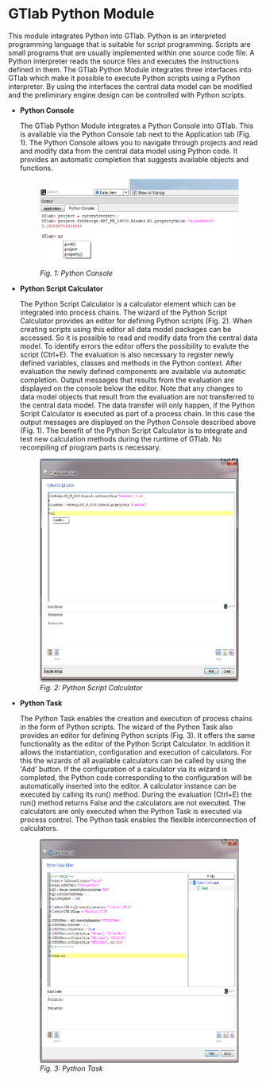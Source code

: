 # GTlab Python Module

This module integrates Python into GTlab. Python is an interpreted programming 
language that is suitable for script programming. Scripts are small 
programs that are usually implemented within one source code file. A Python 
interpreter reads the source files and executes the instructions defined in 
them. The GTlab Python Module integrates three interfaces into GTlab which make
it possible to execute Python scripts using a Python interpreter. By using the 
interfaces the central data model can be modified and the preliminary engine
design can be controlled with Python scripts.

* <b>Python Console</b> 

    The GTlab Python Module integrates a Python Console into GTlab. This is 
    available via the Python Console tab next to the Application tab (Fig. 1). 
    The Python Console allows you to navigate through projects and read and 
    modify data from the central data model using Python code. It provides an 
    automatic completion that suggests available objects and functions.

    <figure class="image">
        <img src="/images/python_console.png" alt="Python Console">
        <figcaption> <i>Fig. 1: Python Console</i></figcaption>
    </figure>

* <b>Python Script Calculator</b> 

    The Python Script Calculator is a calculator element which can be integrated
    into process chains. The wizard of the Python Script Calculator provides an 
    editor for defining Python scripts (Fig. 2). When creating scripts using this
    editor all data model packages can be accessed. So it is possible to read
    and modify data from the central data model. To identify errors the editor 
    offers the possibility to evalute the script (Ctrl+E). The evaluation is 
    also necessary to register newly defined variables, classes and methods in 
    the Python context. After evaluation the newly defined components are 
    available via automatic completion. Output messages that results from the 
    evaluation are displayed on the console below the editor. Note that any 
    changes to data model objects that result from the evaluation are not 
    transferred to the central data model. The data transfer will only happen, 
    if the Python Script Calculator is executed as part of a process chain. In 
    this case the output messages are displayed on the Python Console described 
    above (Fig. 1). The benefit of the Python Script Calculator is to integrate 
    and test new calculation methods during the runtime of GTlab. No recompiling
    of program parts is necessary.
    
    <figure class="image">
        <img src="/images/python_script_calculator.png" 
        alt="Python Script Calculator" width="600" height="450">
        <figcaption> <i>Fig. 2: Python Script Calculator</i></figcaption>
    </figure>

* <b>Python Task</b> 

    The Python Task enables the creation and execution of process chains in the 
    form of Python scripts. The wizard of the Python Task also provides an editor
    for defining Python scripts (Fig. 3). It offers the same functionality as 
    the editor of the Python Script Calculator. In addition it allows the 
    instantiation, configuration and execution of calculators. For this the 
    wizards of all available calculators can be called by using the
    'Add' button. If the configuration of a calculator via its wizard is 
    completed, the Python code corresponding to the configuration will be 
    automatically inserted into the editor. A calculator instance can be executed by 
    calling its run() method. During the evaluation (Ctrl+E) the run() 
    method returns False and the calculators are not executed. 
    The calculators are only executed when the Python Task is executed via
    process control. The Python task enables the flexible interconnection of 
    calculators.
    
    <figure class="image">
        <img src="/images/python_task.png" 
        alt="Python Task" width="600" height="450">
        <figcaption> <i>Fig. 3: Python Task</i></figcaption>
    </figure>
